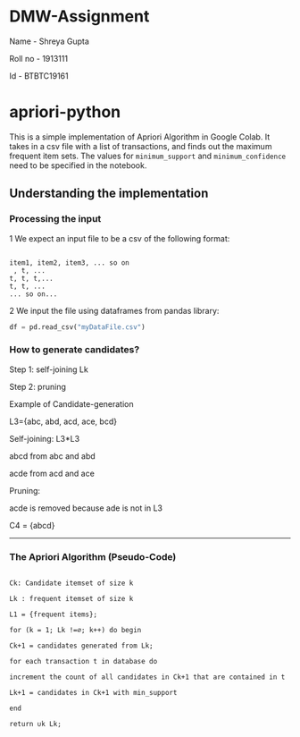 # DMW-Assignment

Name - Shreya Gupta

Roll no - 1913111

Id - BTBTC19161

# apriori-python
This is a simple implementation of Apriori Algorithm in Google Colab. It takes in a csv file with a list of transactions, and finds out the maximum frequent item sets. The values for `minimum_support` and `minimum_confidence` need to be specified in the notebook.


## Understanding the implementation

### Processing the input
1 We expect an input file to be a csv of the following format:
```csv

item1, item2, item3, ... so on
 , t, ...
t, t, t,...
t, t, ...
... so on...

```
2 We input the file using dataframes from pandas library:

```python
df = pd.read_csv("myDataFile.csv")
```

### How to generate candidates?

Step 1: self-joining Lk

Step 2: pruning

Example of Candidate-generation

L3={abc, abd, acd, ace, bcd}

Self-joining: L3*L3

abcd from abc and abd

acde from acd and ace

Pruning:

acde is removed because ade is not in L3

C4 = {abcd}

---
### The Apriori Algorithm (Pseudo-Code)

```

Ck: Candidate itemset of size k

Lk : frequent itemset of size k

L1 = {frequent items};

for (k = 1; Lk !=∅; k++) do begin

Ck+1 = candidates generated from Lk;

for each transaction t in database do

increment the count of all candidates in Ck+1 that are contained in t

Lk+1 = candidates in Ck+1 with min_support

end

return ∪k Lk;
